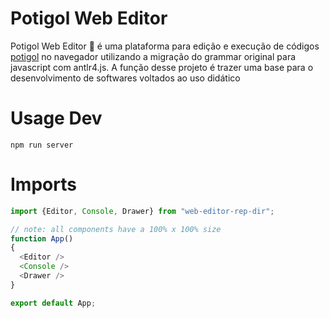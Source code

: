 # Potigol Web Editor
Potigol Web Editor 🍤 é uma plataforma para edição e execução de códigos [potigol](http://potigol.github.io/) no navegador utilizando a migração do grammar original para javascript com antlr4.js. A função desse projeto é trazer uma base para o desenvolvimento de softwares voltados ao uso didático

# Usage Dev
`npm run server`

# Imports
```js
import {Editor, Console, Drawer} from "web-editor-rep-dir";

// note: all components have a 100% x 100% size
function App()
{
  <Editor />
  <Console />
  <Drawer />
}

export default App;
```
